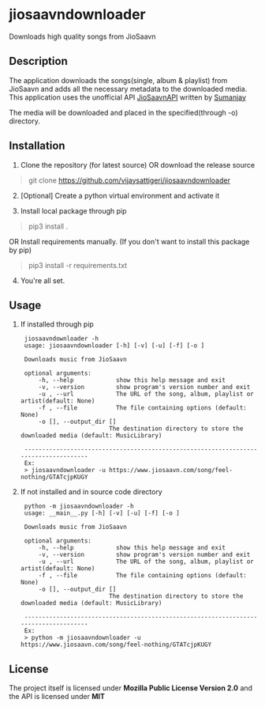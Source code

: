 # jiosaavndownloader
Downloads high quality songs from JioSaavn

## Description
The application downloads the songs(single, album & playlist) from JioSaavn and adds all the necessary metadata to the downloaded media. This application uses the unofficial API [JioSaavnAPI](https://github.com/cyberboysumanjay/JioSaavnAPI) written by [Sumanjay](https://github.com/cyberboysumanjay)

The media will be downloaded and placed in the specified(through -o) directory.

## Installation
1. Clone the repository (for latest source) OR download the release source

> git clone https://github.com/vijaysattigeri/jiosaavndownloader

2. [Optional] Create a python virtual environment and activate it

3. Install local package through pip

> pip3 install .

OR
Install requirements manually. (If you don't want to install this package by pip)

> pip3 install -r requirements.txt


4. You're all set.

## Usage
1. If installed through pip

        jiosaavndownloader -h
        usage: jiosaavndownloader [-h] [-v] [-u] [-f] [-o ]

        Downloads music from JioSaavn

        optional arguments:
            -h, --help            show this help message and exit
            -v, --version         show program's version number and exit
            -u , --url            The URL of the song, album, playlist or artist(default: None)
            -f , --file           The file containing options (default: None)
            -o [], --output_dir []
                                The destination directory to store the downloaded media (default: MusicLibrary)

        -------------------------------------------------------------------------------------
        Ex:
        > jiosaavndownloader -u https://www.jiosaavn.com/song/feel-nothing/GTATcjpKUGY


2. If not installed and in source code directory

        python -m jiosaavndownloader -h
        usage: __main__.py [-h] [-v] [-u] [-f] [-o ]

        Downloads music from JioSaavn

        optional arguments:
            -h, --help            show this help message and exit
            -v, --version         show program's version number and exit
            -u , --url            The URL of the song, album, playlist or artist(default: None)
            -f , --file           The file containing options (default: None)
            -o [], --output_dir []
                                The destination directory to store the downloaded media (default: MusicLibrary)

        -------------------------------------------------------------------------------------
        Ex:
        > python -m jiosaavndownloader -u https://www.jiosaavn.com/song/feel-nothing/GTATcjpKUGY
      
      
## License
The project itself is licensed under **Mozilla Public License Version 2.0** and the API is licensed under **MIT**
